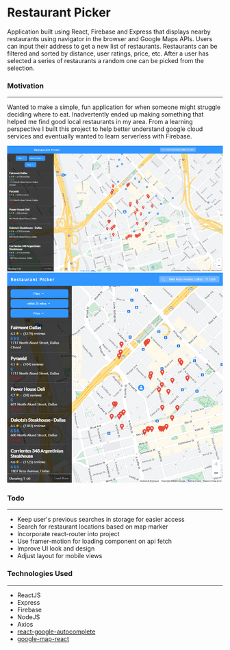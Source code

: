 # Restaurant Picker
Application built using React, Firebase and Express that displays nearby restaurants using navigator in the browser and Google Maps APIs. Users can input their address to get a new list of restaurants. Restaurants can be filtered and sorted by distance, user ratings, price, etc. After a user has selected a series of restaurants a random one can be picked from the selection.

### Motivation
----------------
Wanted to make a simple, fun application for when someone might struggle deciding where to eat. Inadvertently ended up making something that helped me find good local restaurants in my area. From a learning perspective I built this project to help better understand google cloud services and eventually wanted to learn serverless with Firebase.

![Screenshot](screenshots/sample.png)
![Screenshot](screenshots/sample-mobile.png)

### Todo
---------
* Keep user's previous searches in storage for easier access
* Search for restaurant locations based on map marker
* Incorporate react-router into project
* Use framer-motion for loading component on api fetch 
* Improve UI look and design
* Adjust layout for mobile views


### Technologies Used
----------------------
* ReactJS
* Express
* Firebase
* NodeJS
* Axios
* [react-google-autocomplete](https://www.npmjs.com/package/react-google-autocomplete)
* [google-map-react](https://www.npmjs.com/package/google-map-react)